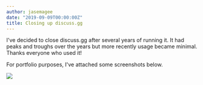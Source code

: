 ```yaml
---
author: jasemagee
date: "2019-09-09T00:00:00Z"
title: Closing up discuss.gg
---
```


I've decided to close discuss.gg after several years of running it. It had peaks and troughs over the years but more recently usage became minimal. Thanks everyone who used it!

For portfolio purposes, I've attached some screenshots below.

<div class="center-align">
<a href="/img/discuss-gg/discuss-gg-1.jpg"><img class="responsive-img" src="/img/discuss-gg/discuss-gg-1.jpg" /></a>
</div>